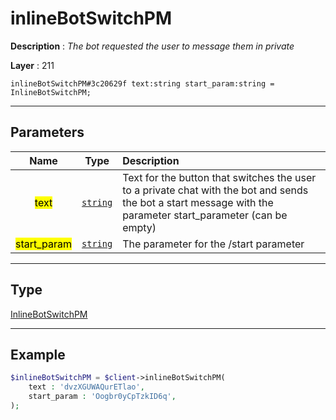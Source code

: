 # inlineBotSwitchPM

**Description** : *The bot requested the user to message them in private*

**Layer** : 211

```tl
inlineBotSwitchPM#3c20629f text:string start_param:string = InlineBotSwitchPM;
```

---

## Parameters

| Name | Type | Description |
| :---: | :---: | :--- |
| <mark>text</mark> | [`string`](type/string) | Text for the button that switches the user to a private chat with the bot and sends the bot a start message with the parameter start_parameter (can be empty) |
| <mark>start_param</mark> | [`string`](type/string) | The parameter for the /start parameter |

---

## Type

[InlineBotSwitchPM](type/InlineBotSwitchPM)

---

## Example

```php
$inlineBotSwitchPM = $client->inlineBotSwitchPM(
	text : 'dvzXGUWAQurETlao',
	start_param : 'Oogbr0yCpTzkID6q',
);
```